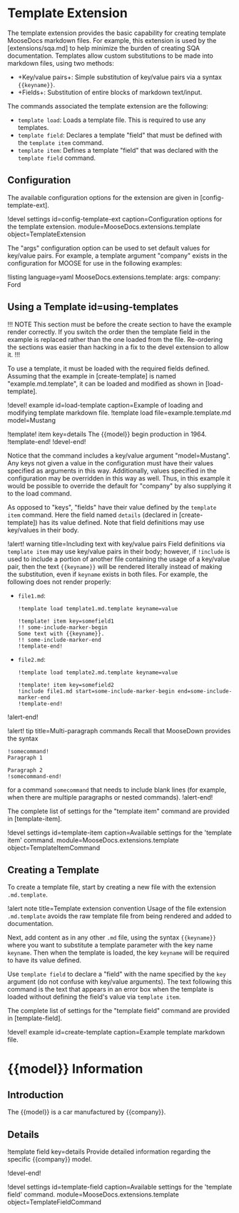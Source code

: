 # Template Extension

The template extension provides the basic capability for creating template MooseDocs markdown
files. For example, this extension is used by the [extensions/sqa.md] to help minimize the burden of
creating SQA documentation. Templates allow custom substitutions to be made into
markdown files, using two methods:

- +Key/value pairs+: Simple substitution of key/value pairs via a syntax `{{keyname}}`.
- +Fields+: Substitution of entire blocks of markdown text/input.

The commands associated the template extension are the following:

- `template load`: Loads a template file. This is required to use any templates.
- `template field`: Declares a template "field" that must be defined with the `template item` command.
- `template item`: Defines a template "field" that was declared with the `template field` command.

## Configuration

The available configuration options for the extension are given
in [config-template-ext].

!devel settings id=config-template-ext
                caption=Configuration options for the template extension.
                module=MooseDocs.extensions.template
                object=TemplateExtension

The "args" configuration option can be used to set default values for key/value pairs. For example, a
template argument "company" exists in the configuration for MOOSE for use in the following examples:

!listing language=yaml
MooseDocs.extensions.template:
    args:
        company: Ford

## Using a Template id=using-templates

!!! NOTE
This section must be before the create section to have the example render correctly. If you
switch the order then the template field in the example is replaced rather than the one loaded
from the file. Re-ordering the sections was easier than hacking in a fix to the devel extension to
allow it.
!!!

To use a template, it must be loaded with the required fields defined. Assuming that the example
in [create-template] is named "example.md.template", it can be loaded and modified as shown in
[load-template].

!devel! example id=load-template
                caption=Example of loading and modifying template markdown file.
!template load file=example.template.md model=Mustang

!template! item key=details
The {{model}} begin production in 1964.
!template-end!
!devel-end!

Notice that the command includes a key/value argument "model=Mustang". Any keys
not given a value in the configuration must have their values specified as arguments
in this way. Additionally, values specified in the configuration may be overridden
in this way as well. Thus, in this example
it would be possible to override the default for "company" by also supplying it to the load command.

As opposed to "keys", "fields" have their value defined by the `template item`
command. Here the field named `details` (declared in [create-template]) has
its value defined. Note that field definitions may use key/values in their
body.

!alert! warning title=Including text with key/value pairs
Field definitions via `template item` may use key/value pairs in their body; however,
if `!include` is used to include a portion of another file containing the usage
of a key/value pair, then the text `{{keyname}}` will be rendered literally
instead of making the substitution, even if `keyname` exists in both files. For
example, the following does not render properly:

- `file1.md`:

  ```
  !template load template1.md.template keyname=value

  !template! item key=somefield1
  !! some-include-marker-begin
  Some text with {{keyname}}.
  !! some-include-marker-end
  !template-end!
  ```
- `file2.md`:

  ```
  !template load template2.md.template keyname=value

  !template! item key=somefield2
  !include file1.md start=some-include-marker-begin end=some-include-marker-end
  !template-end!
  ```

!alert-end!

!alert! tip title=Multi-paragraph commands
Recall that MooseDown provides the syntax

```
!somecommand!
Paragraph 1

Paragraph 2
!somecommand-end!
```

for a command `somecommand` that needs to include blank lines (for example, when
there are multiple paragraphs or nested commands).
!alert-end!

The complete list of settings for the "template item" command are provided in
[template-item].

!devel settings id=template-item
                caption=Available settings for the 'template item' command.
                module=MooseDocs.extensions.template
                object=TemplateItemCommand

## Creating a Template

To create a template file, start by creating a new file with the extension `.md.template`.

!alert note title=Template extension convention
Usage of the file extension `.md.template` avoids the raw template file from being
rendered and added to documentation.

Next, add content as in any other `.md` file, using the syntax `{{keyname}}` where
you want to substitute a template parameter with the key name `keyname`. Then when
the template is loaded, the key `keyname` will be required to have its value defined.

Use `template field` to declare a "field" with the name specified by the `key`
argument (do not confuse with key/value arguments). The text following this command
is the text that appears in an error box when the template is loaded without
defining the field's value via `template item`.

The complete list of settings
for the "template field" command are provided in [template-field].

!devel! example id=create-template
                caption=Example template markdown file.
# {{model}} Information

## Introduction

The {{model}} is a car manufactured by {{company}}.

## Details

!template field key=details
Provide detailed information regarding the specific {{company}} model.

!devel-end!

!devel settings id=template-field
                caption=Available settings for the 'template field' command.
                module=MooseDocs.extensions.template
                object=TemplateFieldCommand
